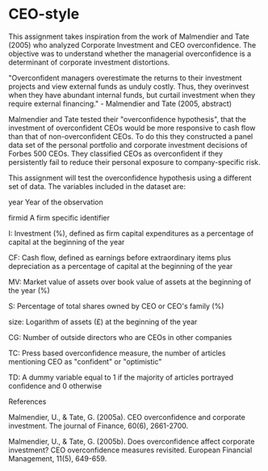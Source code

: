 # CEO-style
This assignment takes inspiration from the work of Malmendier and Tate (2005) who analyzed Corporate Investment and CEO overconfidence. The objective was to understand whether the managerial overconfidence is a determinant of corporate investment distortions.
<p/>"Overconfident managers overestimate the returns to their investment projects and view external funds as unduly costly. Thus, they overinvest when they have abundant internal funds, but curtail investment when they require external financing." - Malmendier and Tate (2005, abstract)
<p/>Malmendier and Tate tested their "overconfidence hypothesis", that the investment of overconfident CEOs would be more responsive to cash flow than that of non-overconfident CEOs. To do this they constructed a panel data set of the personal portfolio and corporate investment decisions of Forbes 500 CEOs. They classified CEOs as overconfident if they persistently fail to reduce their personal exposure to company-specific risk.
<p/>This assignment will test the overconfidence hypothesis using a different set of data. The variables included in the dataset are:
<p/>year
Year of the observation
<p/>firmid
A firm specific identifier
<p/>I:
Investment (%), defined as firm capital expenditures as a percentage of capital at the beginning of the year
<p/>CF:
Cash flow, defined as earnings before extraordinary items plus depreciation as a percentage of capital at the beginning of the year
<p/>MV:
Market value of assets over book value of assets at the beginning of the year (%)
<p/>S:
Percentage of total shares owned by CEO or CEO's family (%)
<p/>size:
Logarithm of assets (£) at the beginning of the year
<p/>CG:
Number of outside directors who are CEOs in other companies
<p/>TC:
Press based overconfidence measure, the number of articles mentioning CEO as "confident" or "optimistic"
<p/>TD:
A dummy variable equal to 1 if the majority of articles portrayed confidence and 0 otherwise
<p/>References
<p/>Malmendier, U., & Tate, G. (2005a). CEO overconfidence and corporate investment. The journal of Finance, 60(6), 2661-2700.
<p/>Malmendier, U., & Tate, G. (2005b). Does overconfidence affect corporate investment? CEO overconfidence measures revisited. European Financial Management, 11(5), 649-659.
